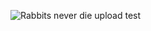 ![Rabbits never die upload test](https://cm-watson.github.io/markdown-portfolio/rabbits-never-die.png)
